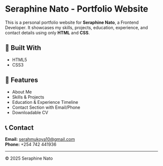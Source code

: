 # Seraphine Nato - Portfolio Website

This is a personal portfolio website for **Seraphine Nato**, a Frontend Developer. It showcases my skills, projects, education, experience, and contact details using only **HTML** and **CSS**.

## 🔧 Built With
- HTML5  
- CSS3 

## 📁 Features
- About Me  
- Skills & Projects  
- Education & Experience Timeline  
- Contact Section with Email/Phone  
- Downloadable CV

## 📞 Contact
**Email:** serahmukoya10@gmail.com  
**Phone:** +254 742 441936

---

© 2025 Seraphine Nato

